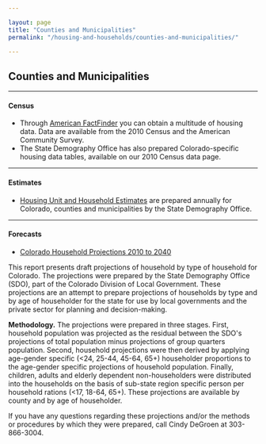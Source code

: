```yaml
---

layout: page
title: "Counties and Municipalities"
permalink: "/housing-and-households/counties-and-municipalities/"

---
```


## Counties and Municipalities

- - -

#### Census

- Through [American FactFinder](http://factfinder.census.gov/home/saff/aff_transition.html) you can obtain a multitude of housing data. Data are available from the 2010 Census and the American Community Survey.
- The State Demography Office has also prepared Colorado-specific housing data tables, available on our  2010 Census data page.

- - -

#### Estimates

- [Housing Unit and Household Estimates](https://drive.google.com/open?id=0B-vz6H4k4SESckk0SlVZMEs3ekE&authuser=0) are prepared annually for Colorado, counties and municipalities by the State Demography Office.

- - -

#### Forecasts

- [Colorado Household Projections 2010 to 2040](/housing-and-households/data/household-projections.html)

This report presents draft projections of household by type of household for Colorado. The projections were prepared by the State Demography Office (SDO), part of the Colorado Division of Local Government. These projections are an attempt to prepare projections of households by type and by age of householder for the state for use by local governments and the private sector for planning and decision-making.

**Methodology.** The projections were prepared in three stages. First, household population was projected as the residual between the SDO's projections of total population minus projections of group quarters population. Second, household projections were then derived by applying age-gender specific (&lt;24, 25-44, 45-64, 65+) householder proportions to the age-gender specific projections of household population. Finally, children, adults and elderly dependent non-householders were distributed into the households on the basis of sub-state region specific person per household rations (&lt;17, 18-64, 65+). These projections are available by county and by age of householder.

If you have any questions regarding these projections and/or the methods or procedures by which they were prepared, call Cindy DeGroen at 303-866-3004.